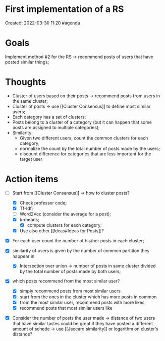 # First implementation of a RS
Created: 2022-03-30 11:20
#agenda

# Goals
Implement method \#2 for the RS -> recommend posts of users that have posted similar things; 

# Thoughts 
- Cluster of users based on their posts -> recommend posts from users in the same cluster;
- Cluster of posts -> use [[Cluster Consensus]] to define most similar users;
- Each category has a set of clusters;
- Posts belong to a cluster of a category (but it can happen that some posts are assigned to multiple categories);
- Similarity:
	- Given two different users, count the common clusters for each category;
	- normalize the count by the total number of posts made by the users;
	- discount difference for categories that are less important for the target user

# Action items
- [ ] Start from [[Cluster Consensus]] -> how to cluster posts?
	- [x] Check professor code;
	- [x] Tf-Idf;
	- [ ] Word2Vec (consider the average for a post);
	- [x] k-means;
		- [x] compute clusters for each category;
	- [x] Use also other [[Ideas#Ideas for Posts]]?
- [x] For each user count the number of his/her posts in each cluster;
- [x] similarity of users is given by the number of common partition they happear in:
	- [x]  Intersection over union -> number of posts in same cluster divided by the total number of posts made by both users;
- [x]  which posts recommend from the most similar user?
	- [x]  simply recommend posts from most similar users
	- [x]  start from the ones in the cluster which has more posts in common
	- [x]  from the most similar user, recommend posts with more likes
	- [x]  recommend posts that most similar users like
- [x]  Consider the number of posts the user made -> distance of two users that have similar tastes could be great if they have posted a different amount of schede -> use [[Jaccard similarity]] or logarithm on cluster's distance?

